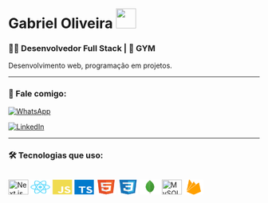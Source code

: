 # Gabriel Oliveira <img src="https://media.giphy.com/media/yBgscAAQRDhig20tD1/giphy.gif" width="40" height="40"/>

### 👨‍💻 Desenvolvedor Full Stack | 💪 GYM

Desenvolvimento web, programação em projetos.

---

### 📲 Fale comigo:

[![WhatsApp](https://img.shields.io/badge/Fale%20comigo%20no%20WhatsApp-25D366?style=for-the-badge&logo=whatsapp&logoColor=white)](https://wa.me/5511945748486?text=Olá,%20tudo%20bem?%20Encontrei%20seu%20GitHub%20e%20achei%20interessante%20seu%20projeto.%20Gostaria%20de%20conversar!)

[![LinkedIn](https://img.shields.io/badge/Conecte-se%20no%20LinkedIn-0077B5?style=for-the-badge&logo=linkedin&logoColor=white)](https://www.linkedin.com/in/gabriel-jos%C3%A9-de-oliveira-4b614b185/)

---

### 🛠️ Tecnologias que uso:

<div style="display: inline_block"><br>
  <img align="center" height="30" width="40" title="Next.js" src="https://cdn.jsdelivr.net/gh/devicons/devicon/icons/nextjs/nextjs-original.svg">
  <img align="center" height="30" width="40" title="React" src="https://raw.githubusercontent.com/devicons/devicon/master/icons/react/react-original.svg">
  <img align="center" height="30" width="40" title="JavaScript" src="https://raw.githubusercontent.com/devicons/devicon/master/icons/javascript/javascript-plain.svg">
  <img align="center" height="30" width="40" title="TypeScript" src="https://raw.githubusercontent.com/devicons/devicon/master/icons/typescript/typescript-original.svg">
  <img align="center" height="30" width="40" title="HTML5" src="https://raw.githubusercontent.com/devicons/devicon/master/icons/html5/html5-original.svg">
  <img align="center" height="30" width="40" title="CSS3" src="https://raw.githubusercontent.com/devicons/devicon/master/icons/css3/css3-original.svg">
  
  <img align="center" height="30" width="40" title="MongoDB" src="https://raw.githubusercontent.com/devicons/devicon/master/icons/mongodb/mongodb-original.svg">
  <img align="center" height="30" width="40" title="MySQL" src="https://cdn.jsdelivr.net/gh/devicons/devicon/icons/mysql/mysql-original-wordmark.svg" />
  <img align="center" height="30" width="40" title="Firebase" src="https://raw.githubusercontent.com/devicons/devicon/master/icons/firebase/firebase-plain.svg">
</div>
